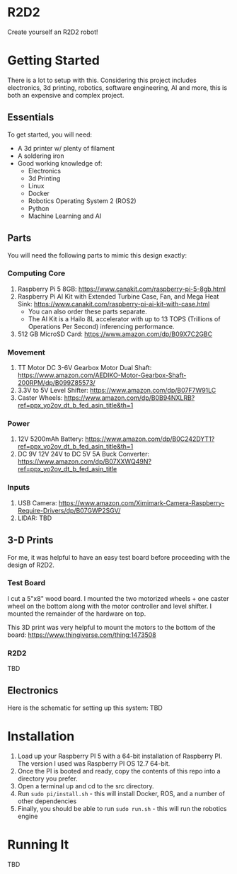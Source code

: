 # R2D2
Create yourself an R2D2 robot!

# Getting Started
There is a lot to setup with this. Considering this project includes electronics, 3d printing, robotics, software engineering, AI and more, this is both an expensive and complex project. 

## Essentials
To get started, you will need:
 - A 3d printer w/ plenty of filament
 - A soldering iron
 - Good working knowledge of: 
    - Electronics
    - 3d Printing
    - Linux
    - Docker
    - Robotics Operating System 2 (ROS2)
    - Python
    - Machine Learning and AI

## Parts
You will need the following parts to mimic this design exactly:

### Computing Core
1) Raspberry Pi 5 8GB: https://www.canakit.com/raspberry-pi-5-8gb.html 
2) Raspberry Pi AI Kit with Extended Turbine Case, Fan, and Mega Heat Sink: https://www.canakit.com/raspberry-pi-ai-kit-with-case.html
    - You can also order these parts separate. 
    - The AI Kit is a Hailo 8L accelerator with up to 13 TOPS (Trillions of Operations Per Second) inferencing performance.
3) 512 GB MicroSD Card: https://www.amazon.com/dp/B09X7C2GBC 

### Movement
1) TT Motor DC 3-6V Gearbox Motor Dual Shaft: https://www.amazon.com/AEDIKO-Motor-Gearbox-Shaft-200RPM/dp/B099Z85573/
2) 3.3V to 5V Level Shifter: https://www.amazon.com/dp/B07F7W91LC
3) Caster Wheels: https://www.amazon.com/dp/B0B94NXLRB?ref=ppx_yo2ov_dt_b_fed_asin_title&th=1 

### Power
1) 12V 5200mAh Battery: https://www.amazon.com/dp/B0C242DYT1?ref=ppx_yo2ov_dt_b_fed_asin_title&th=1 
2) DC 9V 12V 24V to DC 5V 5A Buck Converter: https://www.amazon.com/dp/B07XXWQ49N?ref=ppx_yo2ov_dt_b_fed_asin_title

### Inputs
1) USB Camera: https://www.amazon.com/Ximimark-Camera-Raspberry-Require-Drivers/dp/B07GWP2SGV/
2) LIDAR: TBD

## 3-D Prints
For me, it was helpful to have an easy test board before proceeding with the design of R2D2. 

### Test Board
I cut a 5"x8" wood board. I mounted the two motorized wheels + one caster wheel on the bottom along with the motor controller and level shifter. I mounted the remainder of the hardware on top. 

This 3D print was very helpful to mount the motors to the bottom of the board: https://www.thingiverse.com/thing:1473508 

### R2D2
TBD

## Electronics
Here is the schematic for setting up this system:
TBD

# Installation
1) Load up your Raspberry PI 5 with a 64-bit installation of Raspberry PI. The version I used was Raspberry PI OS 12.7 64-bit.
2) Once the PI is booted and ready, copy the contents of this repo into a directory you prefer.
3) Open a terminal up and cd to the src directory. 
4) Run ```sudo pi/install.sh``` - this will install Docker, ROS, and a number of other dependencies
5) Finally, you should be able to run ```sudo run.sh``` - this will run the robotics engine

# Running It
TBD